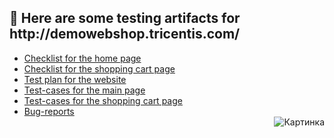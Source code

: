 <h2> 🏪 Here are some testing artifacts for http://demowebshop.tricentis.com/</h2>
<ul>
  <li><a href="https://docs.google.com/spreadsheets/d/1tKlCtVIlhA9TauFaWwk4rWdPP0uQFHu_hU9R7RMv1_8/edit?usp=sharing">Checklist for the home page</a></li>
  <li><a href="https://docs.google.com/spreadsheets/d/1Q48UYhuMCewhetNvX9Hpta_MvPpE2FVEaZ23--ZLWDU/edit?usp=sharing">Checklist for the shopping cart page</a></li>
  <li><a href="https://docs.google.com/spreadsheets/d/1PiaQuA8Fsdf5WV4VZ4PyGJbO_KZtzkV3hw8YvV0wnlM/edit?usp=sharing">Test plan for the website</a></li>
  <li><a href="https://drive.google.com/file/d/1XuiLjYfWXBAUacz1o21WgfXg795sg98w/view?usp=drive_link">Test-cases for the main page</a></li>
  <li><a href="https://drive.google.com/file/d/1rdNMSlKhn5O0ClohlDB8IrYxWea40KHD/view?usp=sharing">Test-cases for the shopping cart page</a></li>
  <li><a href="https://docs.google.com/spreadsheets/d/1S0gkhPH7zynSfJhLcN89D1XJSaRVJGr2/edit?usp=sharing&ouid=111268555705838837986&rtpof=true&sd=true">Bug-reports</a></li>
  <img align = "right" src="https://media0.giphy.com/media/1gbQIL4a58K10zDUqs/giphy.gif?cid=ecf05e47mtzc0jchdlqyfkk91hz2zh3ew7i3d2qcgt1tny7e&ep=v1_stickers_search&rid=giphy.gif&ct=s" alt="Картинка">
  
</ul>
